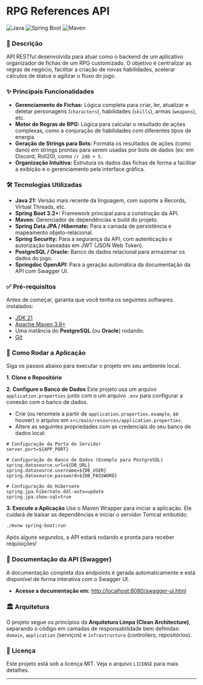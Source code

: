 # RPG References API

![Java](https://img.shields.io/badge/Java-21-blue.svg)
![Spring Boot](https://img.shields.io/badge/Spring%20Boot-3.2+-green.svg)
![Maven](https://img.shields.io/badge/Maven-4.0-orange.svg)

### 📖 Descrição

API RESTful desenvolvida para atuar como o backend de um aplicativo organizador de fichas de um RPG customizado. O objetivo é centralizar as regras de negócio, facilitar a criação de novas habilidades, acelerar cálculos de status e agilizar o fluxo do jogo.

### ✨ Principais Funcionalidades

* **Gerenciamento de Fichas:** Lógica completa para criar, ler, atualizar e deletar personagens (`characters`), habilidades (`skills`), armas (`weapons`), etc.
* **Motor de Regras de RPG:** Lógica para calcular o resultado de ações complexas, como a conjuração de habilidades com diferentes tipos de energia.
* **Geração de Strings para Bots:** Formata os resultados de ações (como dano) em strings prontas para serem usadas por bots de dados (ex: em Discord, Roll20), como `/r 2d8 + 5`.
* **Organização Intuitiva:** Estrutura os dados das fichas de forma a facilitar a exibição e o gerenciamento pela interface gráfica.

### 🛠️ Tecnologias Utilizadas

* **Java 21:** Versão mais recente da linguagem, com suporte a Records, Virtual Threads, etc.
* **Spring Boot 3.2+:** Framework principal para a construção da API.
* **Maven:** Gerenciador de dependências e build do projeto.
* **Spring Data JPA / Hibernate:** Para a camada de persistência e mapeamento objeto-relacional.
* **Spring Security:** Para a segurança da API, com autenticação e autorização baseadas em JWT (JSON Web Token).
* **PostgreSQL / Oracle:** Banco de dados relacional para armazenar os dados do jogo.
* **Springdoc OpenAPI:** Para a geração automática da documentação da API com Swagger UI.

### ✅ Pré-requisitos

Antes de começar, garanta que você tenha os seguintes softwares instalados:
* [JDK 21](https://www.oracle.com/java/technologies/downloads/#java21)
* [Apache Maven 3.8+](https://maven.apache.org/download.cgi)
* Uma instância do **PostgreSQL** (ou **Oracle**) rodando.
* [Git](https://git-scm.com/)

### 🚀 Como Rodar a Aplicação

Siga os passos abaixo para executar o projeto em seu ambiente local.

**1. Clone o Repositório**

**2. Configure o Banco de Dados**
Este projeto usa um arquivo `application.properties` junto com o um arquivo `.env` para configurar a conexão com o banco de dados.

* Crie (ou renomeie a partir de `application.properties.example`, se houver) o arquivo em `src/main/resources/application.properties`.
* Altere as seguintes propriedades com as credenciais do seu banco de dados local:

```properties
# Configuração da Porta do Servidor
server.port=${APP_PORT}

# Configuração do Banco de Dados (Exemplo para PostgreSQL)
spring.datasource.url=${DB_URL}
spring.datasource.username=${DB_USER}
spring.datasource.password=${DB_PASSWORD}

# Configuração do Hibernate
spring.jpa.hibernate.ddl-auto=update
spring.jpa.show-sql=true
```

**3. Execute a Aplicação**
Use o Maven Wrapper para iniciar a aplicação. Ele cuidará de baixar as dependências e iniciar o servidor Tomcat embutido.

```bash
./mvnw spring-boot:run
```
Após alguns segundos, a API estará rodando e pronta para receber requisições!

### 📄 Documentação da API (Swagger)

A documentação completa dos endpoints é gerada automaticamente e está disponível de forma interativa com o Swagger UI.

* **Acesse a documentação em:** [http://localhost:8080/swagger-ui.html](http://localhost:8080/swagger-ui.html)

### 🏛️ Arquitetura

O projeto segue os princípios da **Arquitetura Limpa (Clean Architecture)**, separando o código em camadas de responsabilidade bem definidas: `domain`, `application` (serviços) e `infrastructure` (controllers, repositórios).

### 📜 Licença

Este projeto está sob a licença MIT. Veja o arquivo `LICENSE` para mais detalhes.

---